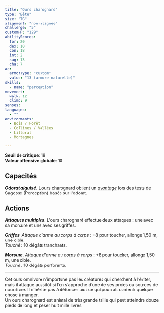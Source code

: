 ```yaml
---
title: "Ours charognard"
type: "Bête"
size: "TG"
alignment: "non-alignée"
challenge: "5"
customHP: "129"
abilityScores:
  for: 20
  dex: 10
  con: 18
  int: 2
  sag: 13
  cha: 7
ac:
  armorType: "custom"
  value: "13 (armure naturelle)"
skills:
  - name: "perception"
movement:
  walk: 12
  climb: 9
senses:
languages:
  - ""
environments:
  - Bois / Forêt
  - Collines / Vallées
  - Littoral
  - Montagnes

---
```

**Seuil de critique**: 18            
**Valeur offensive globale**: 18     
## Capacités
_**Odorat aiguisé**_. L'ours charognard obtient un [_avantage_](/utiliser-les-caracteristiques/#avantage-et-desavantage) lors des tests de Sagesse (Perception) basés sur l'odorat.

## Actions
_**Attaques multiples**_. L'ours charognard effectue deux attaques : une avec sa morsure et une avec ses griffes.

_**Griffes**_. _Attaque d'arme au corps à corps_ : +8 pour toucher, allonge 1,50 m, une cible.  
_Touché_ : 10 dégâts tranchants.

_**Morsure**_. _Attaque d'arme au corps à corps_ : +8 pour toucher, allonge 1,50 m, une cible.  
_Touché_ : 10 dégâts perforants.

---

Cet ours omnivore n’importune pas les créatures qui cherchent à l’éviter, mais il attaque aussitôt si l’on s’approche d’une de ses proies ou sources de nourriture. Il n’hésite pas à défoncer tout ce qui pourrait contenir quelque chose à manger.  
Un ours charognard est animal de très grande taille qui peut atteindre douze pieds de long et peser huit mille livres.  
